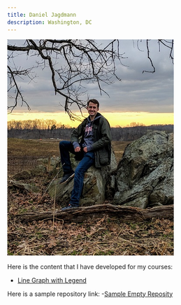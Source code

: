 ```yaml
---
title: Daniel Jagdmann
description: Washington, DC
---
```


![My Picture](/pics/Jagdmann_Dan_2.jpg)

Here is the content that I have developed for my courses:
- [Line Graph with Legend](/linegraph/index.md)

Here is a sample repository link: 
-[Sample Empty Reposity](https://github.com/djagdmann/Sample)
